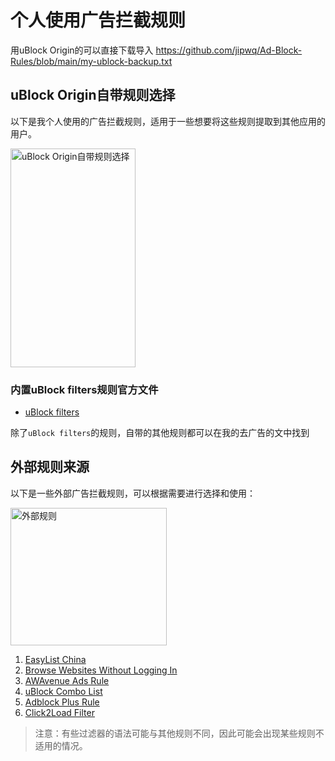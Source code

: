 # 个人使用广告拦截规则

用uBlock Origin的可以直接下载导入
https://github.com/jipwq/Ad-Block-Rules/blob/main/my-ublock-backup.txt

## uBlock Origin自带规则选择

以下是我个人使用的广告拦截规则，适用于一些想要将这些规则提取到其他应用的用户。

<img src="https://files.catbox.moe/ouzckh.png" alt="uBlock Origin自带规则选择" width="200" height="350"/>

### 内置uBlock filters规则官方文件
- [uBlock filters](https://github.com/uBlockOrigin/uAssets/tree/master/filters)

除了`uBlock filters`的规则，自带的其他规则都可以在我的去广告的文中找到

## 外部规则来源

以下是一些外部广告拦截规则，可以根据需要进行选择和使用：

<img src="https://files.catbox.moe/n42gc3.png" alt="外部规则" width="250" height="220"/>


1. [EasyList China](https://easylist-downloads.adblockplus.org/easylistchina.txt)
2. [Browse Websites Without Logging In](https://raw.githubusercontent.com/DandelionSprout/adfilt/master/BrowseWebsitesWithoutLoggingIn.txt)
3. [AWAvenue Ads Rule](https://raw.githubusercontent.com/TG-Twilight/AWAvenue-Ads-Rule/main/AWAvenue-Ads-Rule.txt)
4. [uBlock Combo List](https://raw.githubusercontent.com/iam-py-test/uBlock-combo/main/list.txt)
5. [Adblock Plus Rule](https://raw.githubusercontent.com/xinggsf/Adblock-Plus-Rule/master/rule.txt)
6. [Click2Load Filter](https://raw.githubusercontent.com/yokoffing/filterlists/main/click2load.txt)

> 注意：有些过滤器的语法可能与其他规则不同，因此可能会出现某些规则不适用的情况。